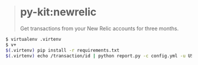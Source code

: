 > # py-kit:newrelic
>
> Get transactions from your New Relic accounts for three months.

```bash
$ virtualenv .virtenv
$ v+
$(.virtenv) pip install -r requirements.txt
$(.virtenv) echo /transaction/id | python report.py -c config.yml -u USER -p PASS ACCOUNT1 ACCOUNT2
```
